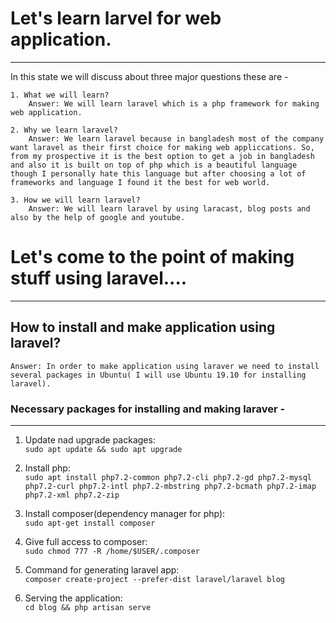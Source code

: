 # Let's learn larvel for web application.
-----------------------------------------

In this state we will discuss about three major questions these are -

    1. What we will learn?
        Answer: We will learn laravel which is a php framework for making web application.

    2. Why we learn laravel?
        Answer: We learn laravel because in bangladesh most of the company want laravel as their first choice for making web appliccations. So, from my prospective it is the best option to get a job in bangladesh and also it is built on top of php which is a beautiful language though I personally hate this language but after choosing a lot of frameworks and language I found it the best for web world.

    3. How we will learn laravel?
        Answer: We will learn laravel by using laracast, blog posts and also by the help of google and youtube.


# Let's come to the point of making stuff using laravel....
-----------------------------------------------------------


## How to install and make application using laravel?
    Answer: In order to make application using laraver we need to install several packages in Ubuntu( I will use Ubuntu 19.10 for installing laravel). 


### Necessary packages for installing and making laraver - 
----------------------------------------------------------
1. Update nad upgrade packages: <br/>
    `sudo apt update && sudo apt upgrade`

2. Install php:<br/>
    `sudo apt install php7.2-common php7.2-cli php7.2-gd php7.2-mysql php7.2-curl php7.2-intl php7.2-mbstring php7.2-bcmath php7.2-imap php7.2-xml php7.2-zip`

3. Install composer(dependency manager for php):<br/>
   `sudo apt-get install composer`

4. Give full access to composer: <br/>
   `sudo chmod 777 -R /home/$USER/.composer`

5. Command for generating laravel app:<br/>
   `composer create-project --prefer-dist laravel/laravel blog`

6. Serving the application:<br/>
  `cd blog && php artisan serve`
